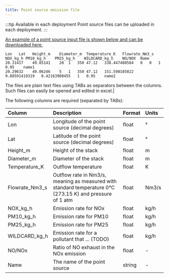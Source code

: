 ```yaml
---
title: Point source emission file
---
```


:::tip Available in each deployment
Point source files can be uploaded in each deployment.
:::

[An example of a point source input file is shown below and can be downloaded here.](./files/pointsource.txt)

```
Lon   Lat   Height_m    Diameter_m  Temperature_K   Flowrate_Nm3_s  NOX_kg_h PM10_kg_h    PM25_kg_h    WILDCARD_kg_h    NO/NOX  Name
20.31417	49.05141	20	1	350	47.12	338.447488584	0	0	1	0.95	name1
20.29632	49.06246	5	1	350	47.12	151.590185822	9.88591419319	8.42163908455	1	0.95	name2
```

The files are plain text files using TABs as separators between the columns. Such files can easily be opened and edited in excel.|

The following columns are required (separated by TABs):

| Column         | Description                                                                                               | Format | Units |
| :------------- | :-------------------------------------------------------------------------------------------------------- | :----- | :---- |
| Lon            | Longitude of the point source (decimal degrees)                                                           | float  | °     |
| Lat            | Latitude of the point source (decimal degrees)                                                            | float  | °     |
| Height_m       | Height of the stack                                                                                       | float  | m     |
| Diameter_m     | Diameter of the stack                                                                                     | float  | m     |
| Temperature_K  | Outflow temperature                                                                                       | float  | K     |
| Flowrate_Nm3_s | Outflow rate in Nm3/s, meaning as measured with standard temperature 0°C (273.15 K) and pressure of 1 atm | float  | Nm3/s |
| NOX_kg_h       | Emission rate for NOx                                                                                     | float  | kg/h  |
| PM10_kg_h      | Emission rate for PM10                                                                                    | float  | kg/h  |
| PM25_kg_h      | Emission rate for PM25                                                                                    | float  | kg/h  |
| WILDCARD_kg_h  | Emission rate for a pollutant that ... (TODO)                                                             | float  | kg/h  |
| NO/NOx         | Ratio of NO exhaust in the NOx emission                                                                   | float  | -     |
| Name           | The name of the point source                                                                              | string | -     |
